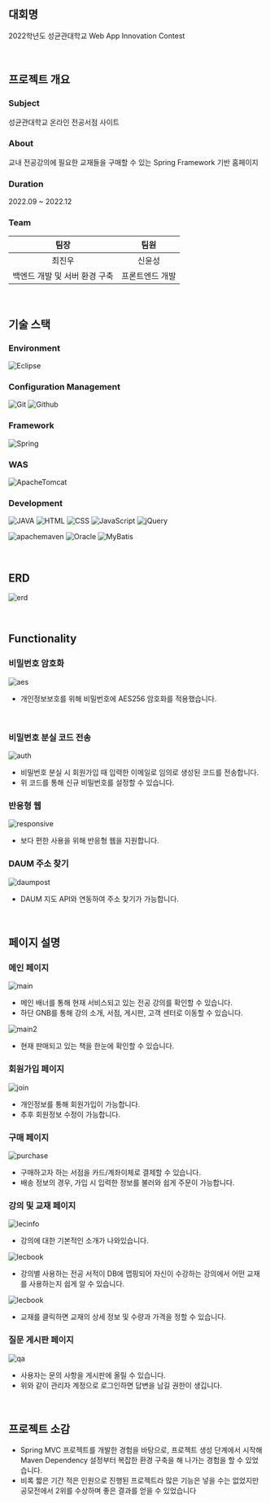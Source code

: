 ## 대회명
2022학년도 성균관대학교 Web App Innovation Contest

</br>

## 프로젝트 개요 
### Subject
성균관대학교 온라인 전공서점 사이트
### About
교내 전공강의에 필요한 교재들을 구매할 수 있는 Spring Framework 기반 홈페이지
### Duration
2022.09 ~ 2022.12
### Team
|팀장|팀원|
|:---:|:---:|
|최진우|신윤성|
|백엔드 개발 및 서버 환경 구축 |프론트엔드 개발|

</br>

## 기술 스택
### Environment
![Eclipse](https://img.shields.io/badge/eclipseide-2C2255?style=for-the-badge&logo=eclipseide&logoColor=white)

### Configuration Management
![Git](https://img.shields.io/badge/Git-F05032?style=for-the-badge&logo=Git&logoColor=white)
![Github](https://img.shields.io/badge/GitHub-181717?style=for-the-badge&logo=GitHub&logoColor=white)

### Framework
![Spring](https://img.shields.io/badge/spring-6DB33F?style=for-the-badge&logo=spring&logoColor=white)

### WAS
![ApacheTomcat](https://img.shields.io/badge/apachetomcat-F8DC75?style=for-the-badge&logo=apachetomcat&logoColor=white)

### Development
![JAVA](https://img.shields.io/badge/JAVA-F05032?style=for-the-badge&logoColor=white)
![HTML](https://img.shields.io/badge/html5-E34F26?style=for-the-badge&logo=html5&logoColor=white)
![CSS](https://img.shields.io/badge/css3-1572B6?style=for-the-badge&logo=css3&logoColor=white)
![JavaScript](https://img.shields.io/badge/javascript-F7DF1E?style=for-the-badge&logo=javascript&logoColor=white)
![jQuery](https://img.shields.io/badge/jQuery-0769AD?style=for-the-badge&logo=jQuery&logoColor=white)

![apachemaven](https://img.shields.io/badge/apachemaven-C71A36?style=for-the-badge&logo=apachemaven&logoColor=white)
![Oracle](https://img.shields.io/badge/oracle-F80000?style=for-the-badge&logo=oracle&logoColor=white)
![MyBatis](https://img.shields.io/badge/MyBatis-000000?style=for-the-badge&logoColor=white)

</br>

## ERD
![erd](./img/erd.png)

</br>

## Functionality

### 비밀번호 암호화

![aes](./img/aes.png)
- 개인정보보호를 위해 비밀번호에 AES256 암호화를 적용했습니다.

</br>

### 비밀번호 분실 코드 전송 

![auth](./img/auth.png)
- 비밀번호 분실 시 회원가입 때 입력한 이메일로 임의로 생성된 코드를 전송합니다.
- 위 코드를 통해 신규 비밀번호를 설정할 수 있습니다.

### 반응형 웹

![responsive](./img/responsive.png)
- 보다 편한 사용을 위해 반응형 웹을 지원합니다.

### DAUM 주소 찾기

![daumpost](./img/daumpost.png)
- DAUM 지도 API와 연동하여 주소 찾기가 가능합니다.

</br>

## 페이지 설명
### 메인 페이지
![main](./img/main.png)
- 메인 배너를 통해 현재 서비스되고 있는 전공 강의를 확인할 수 있습니다.
- 하단 GNB를 통해 강의 소개, 서점, 게시판, 고객 센터로 이동할 수 있습니다.

![main2](./img/main2.png)
- 현재 판매되고 있는 책을 한눈에 확인할 수 있습니다.

### 회원가입 페이지
![join](./img/join.png)
- 개인정보를 통해 회원가입이 가능합니다.
- 추후 회원정보 수정이 가능합니다.

### 구매 페이지
![purchase](./img/purchase.png)
- 구매하고자 하는 서점을 카드/계좌이체로 결제할 수 있습니다.
- 배송 정보의 경우, 가입 시 입력한 정보를 불러와 쉽게 주문이 가능합니다.

### 강의 및 교재 페이지

![lecinfo](./img/lecinfo.png)
- 강의에 대한 기본적인 소개가 나와있습니다.

![lecbook](./img/lecturebook.png)
- 강의별 사용하는 전공 서적이 DB에 맵핑되어 자신이 수강하는 강의에서 어떤 교재를 사용하는지 쉽게 알 수 있습니다.

![lecbook](./img/bookinfo.png)
- 교재를 클릭하면 교재의 상세 정보 및 수량과 가격을 정할 수 있습니다.

### 질문 게시판 페이지

![qa](./img/qa.png)
- 사용자는 문의 사항을 게시판에 올릴 수 있습니다.
- 위와 같이 관리자 계정으로 로그인하면 답변을 남길 권한이 생깁니다.

</br>

## 프로젝트 소감
- Spring MVC 프로젝트를 개발한 경험을 바탕으로, 프로젝트 생성 단계에서 시작해 
Maven Dependency 설정부터 복잡한 환경 구축을 해 나가는 경험을 할 수 있었습니다.
- 비록 짧은 기간 적은 인원으로 진행된 프로젝트라 많은 기능은 넣을 수는 없었지만
공모전에서 2위를 수상하며 좋은 결과를 얻을 수 있었습니다